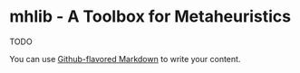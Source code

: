 # mhlib - A Toolbox for Metaheuristics

TODO

You can use
[Github-flavored Markdown](https://guides.github.com/features/mastering-markdown/)
to write your content.